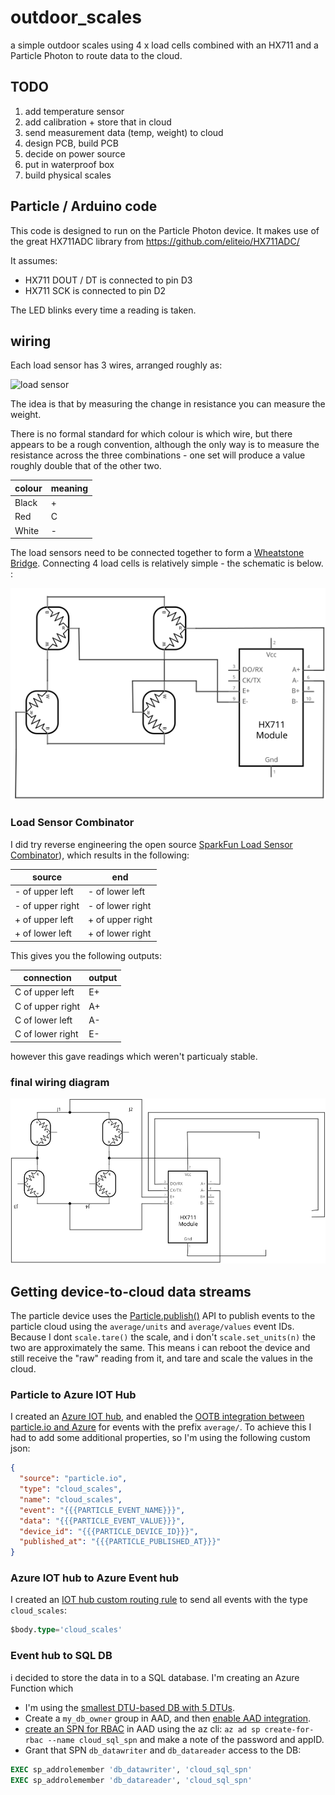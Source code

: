 # outdoor_scales

a simple outdoor scales using 4 x load cells combined with an HX711 and a Particle Photon to route data to the cloud.

## TODO
1. add temperature sensor
2. add calibration + store that in cloud
3. send measurement data (temp, weight) to cloud
4. design PCB, build PCB
5. decide on power source
6. put in waterproof box
7. build physical scales

## Particle / Arduino code

This code is designed to run on the Particle Photon device. It makes use of the great HX711ADC library from <https://github.com/eliteio/HX711ADC/>

It assumes:

- HX711 DOUT / DT is connected to pin D3
- HX711 SCK is connected to pin D2

The LED blinks every time a reading is taken.

## wiring

Each load sensor has 3 wires, arranged roughly as:

![load sensor](docs/load_cell.svg)

The idea is that by measuring the change in resistance you can measure the weight.

There is no formal standard for which colour is which wire, but there appears to be a rough convention, although the only way is to measure the resistance across the three combinations - one set will produce a value roughly double that of the other two.

| colour | meaning |
|--|--|
| Black | + |
| Red | C |
| White | - |

The load sensors need to be connected together to form a [Wheatstone Bridge](https://www.hbm.com/en/7163/wheatstone-bridge-circuit/). Connecting 4 load cells is relatively simple - the schematic is below. :

![Full bridge connected to HX711](docs/full_bridge.svg)

### Load Sensor Combinator

I did try reverse engineering the open source [SparkFun Load Sensor Combinator](https://www.sparkfun.com/products/13878)), which results in the following:

| source | end |
|--|--|
| - of upper left | - of lower left |
| - of upper right | - of lower right |
| + of upper left | + of upper right |
| + of lower left | + of lower right |

This gives you the following outputs:

| connection | output |
|--|--|
| C of upper left | E+ |
| C of upper right | A+ |
| C of lower left | A- |
| C of lower right | E- |

however this gave readings which weren't particualy stable.

### final wiring diagram

![full wiring diagram](docs/full_wiring_diagram.svg)

## Getting device-to-cloud data streams

The particle device uses the [Particle.publish()](https://docs.particle.io/reference/device-os/firmware/photon/#particle-publish-) API to publish events to the particle cloud using the `average/units` and `average/values` event IDs. Because I dont `scale.tare()` the scale, and i don't `scale.set_units(n)` the two are approximately the same. This means i can reboot the device and still receive the "raw" reading from it, and tare and scale the values in the cloud.

### Particle to Azure IOT Hub

I created an [Azure IOT hub](https://azure.microsoft.com/en-gb/services/iot-hub/), and enabled the [OOTB integration between particle.io and Azure](https://docs.particle.io/tutorials/integrations/azure-iot-hub/) for events with the prefix `average/`. To achieve this I had to add some additional properties, so I'm using the following custom json:

```json
{
  "source": "particle.io",
  "type": "cloud_scales",
  "name": "cloud_scales",
  "event": "{{{PARTICLE_EVENT_NAME}}}",
  "data": "{{{PARTICLE_EVENT_VALUE}}}",
  "device_id": "{{{PARTICLE_DEVICE_ID}}}",
  "published_at": "{{{PARTICLE_PUBLISHED_AT}}}"
}
```

### Azure IOT hub to Azure Event hub

I created an [IOT hub custom routing rule](https://docs.microsoft.com/en-us/azure/iot-hub/iot-hub-devguide-messages-read-custom) to send all events with the type `cloud_scales`:

```sql
$body.type='cloud_scales'
```

### Event hub to SQL DB

i decided to store the data in to a SQL database. I'm creating an Azure Function which

- I'm using the [smallest DTU-based DB with 5 DTUs](https://azure.microsoft.com/en-gb/pricing/details/sql-database/single/).
- Create a `my_db_owner` group in AAD, and then [enable AAD integration](https://docs.microsoft.com/en-us/azure/sql-database/sql-database-aad-authentication-configure?tabs=azure-powershell).
- [create an SPN for RBAC](https://docs.microsoft.com/en-us/cli/azure/create-an-azure-service-principal-azure-cli?view=azure-cli-latest) in AAD using the az cli: `az ad sp create-for-rbac --name cloud_sql_spn` and make a note of the password and appID.
- Grant that SPN `db_datawriter` and `db_datareader` access to the DB:

```SQL
EXEC sp_addrolemember 'db_datawriter', 'cloud_sql_spn'
EXEC sp_addrolemember 'db_datareader', 'cloud_sql_spn'
```


